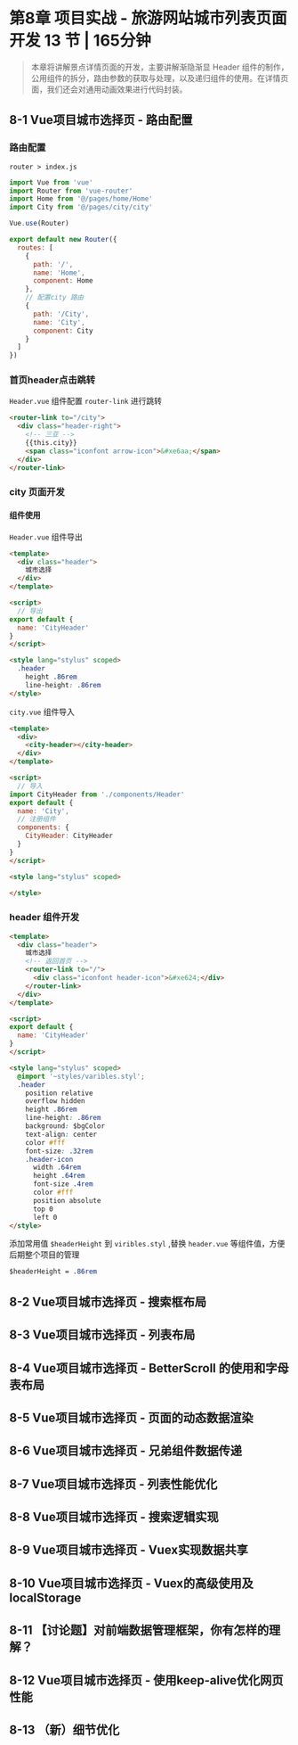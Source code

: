 # 第8章 项目实战 - 旅游网站城市列表页面开发 13 节 | 165分钟
    
> 本章将讲解景点详情页面的开发，主要讲解渐隐渐显 Header 组件的制作，公用组件的拆分，路由参数的获取与处理，以及递归组件的使用。在详情页面，我们还会对通用动画效果进行代码封装。
    
## 8-1 Vue项目城市选择页 - 路由配置

### 路由配置

`router > index.js`

```js
import Vue from 'vue'
import Router from 'vue-router'
import Home from '@/pages/home/Home'
import City from '@/pages/city/city'

Vue.use(Router)

export default new Router({
  routes: [
    {
      path: '/',
      name: 'Home',
      component: Home
    },
    // 配置city 路由
    {
      path: '/City',
      name: 'City',
      component: City
    }
  ]
})
```


### 首页header点击跳转

`Header.vue` 组件配置 `router-link` 进行跳转

```html
<router-link to="/city">
  <div class="header-right">
    <!-- 三亚 -->
    {{this.city}}
    <span class="iconfont arrow-icon">&#xe6aa;</span>
  </div>
</router-link>
```


### city 页面开发

#### 组件使用

`Header.vue` 组件导出

```html
<template>
  <div class="header">
    城市选择
  </div>
</template>

<script>
  // 导出
export default {
  name: 'CityHeader'
}
</script>

<style lang="stylus" scoped>
  .header
    height .86rem
    line-height: .86rem
</style>
```

`city.vue` 组件导入

```html
<template>
  <div>
    <city-header></city-header>
  </div>
</template>

<script>
  // 导入
import CityHeader from './components/Header'
export default {
  name: 'City',
  // 注册组件
  components: {
    CityHeader: CityHeader
  }
}
</script>

<style lang="stylus" scoped>

</style>

```


### header 组件开发

```html
<template>
  <div class="header">
    城市选择
    <!-- 返回首页 -->
    <router-link to="/">
      <div class="iconfont header-icon">&#xe624;</div>
    </router-link>
  </div>
</template>

<script>
export default {
  name: 'CityHeader'
}
</script>

<style lang="stylus" scoped>
  @import '~styles/varibles.styl';
  .header
    position relative
    overflow hidden
    height .86rem
    line-height: .86rem
    background: $bgColor
    text-align: center
    color #fff
    font-size: .32rem
    .header-icon
      width .64rem
      height .64rem
      font-size .4rem
      color #fff
      position absolute
      top 0
      left 0
</style>
```

添加常用值 `$headerHeight` 到 `viribles.styl` ,替换 `header.vue` 等组件值，方便后期整个项目的管理

```css
$headerHeight = .86rem
```










## 8-2 Vue项目城市选择页 - 搜索框布局









































## 8-3 Vue项目城市选择页 - 列表布局




## 8-4 Vue项目城市选择页 - BetterScroll 的使用和字母表布局




## 8-5 Vue项目城市选择页 - 页面的动态数据渲染




## 8-6 Vue项目城市选择页 - 兄弟组件数据传递




## 8-7 Vue项目城市选择页 - 列表性能优化




## 8-8 Vue项目城市选择页 - 搜索逻辑实现




## 8-9 Vue项目城市选择页 - Vuex实现数据共享




## 8-10 Vue项目城市选择页 - Vuex的高级使用及localStorage




## 8-11 【讨论题】对前端数据管理框架，你有怎样的理解？




## 8-12 Vue项目城市选择页 - 使用keep-alive优化网页性能




## 8-13 （新）细节优化




    
